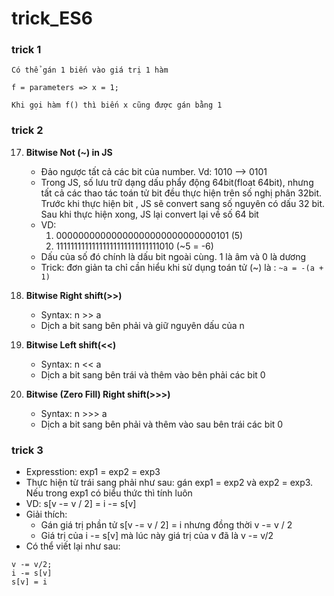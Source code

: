 # trick_ES6

### trick 1
```
Có thể gán 1 biến vào giá trị 1 hàm

f = parameters => x = 1;

Khi gọi hàm f() thì biến x cũng được gán bằng 1
```


### trick 2
17. **Bitwise Not (~) in JS**
    * Đảo ngược tất cả các bit của number. Vd: 1010 --> 0101
    * Trong JS, số lưu trữ dạng dấu phẩy động 64bit(float 64bit), nhưng tất cả các thao tác toán tử bit đều thực hiện trên số nghị phân 32bit. Trước khi thực hiện bit , JS sẽ convert sang số nguyên có dấu 32 bit. Sau khi thực hiện xong, JS lại convert lại về số 64 bit
    * VD: 
         1. 00000000000000000000000000000101 (5)
         2. 11111111111111111111111111111010 (~5 = -6)
    * Dấu của số đó chính là dấu bit ngoài cùng. 1 là âm và 0 là dương
    * Trick: đơn giản ta chỉ cần hiểu khi sử dụng toán tử (~) là : ```~a = -(a + 1)```
   
18. **Bitwise Right shift(>>)**
    * Syntax: n >> a
    * Dịch a bit sang bên phải và giữ nguyên dấu của n
    
19. **Bitwise Left shift(<<)**
    * Syntax: n << a
    * Dịch a bit sang bên trái và thêm vào bên phải các bit 0

29. **Bitwise (Zero Fill) Right shift(>>>)**
    * Syntax: n >>> a
    * Dịch a bit sang bên phải và thêm vào sau bên trái các bit 0

### trick 3
   * Expresstion: exp1 = exp2 = exp3
   * Thực hiện từ trái sang phải như sau: gán exp1 = exp2 và exp2 = exp3. Nếu trong exp1 có biểu thức thì tính luôn
   * VD: s[v -= v / 2] = i -= s[v]
   * Giải thích: 
       * Gán giá trị phần tử s[v -= v / 2] = i nhưng đồng thời v -= v / 2
       * Giá trị của i -= s[v] mà lúc này giá trị của v đã là v -= v/2
   * Có thể viết lại như sau:
   ```
   v -= v/2;
   i -= s[v]
   s[v] = i
   ```

